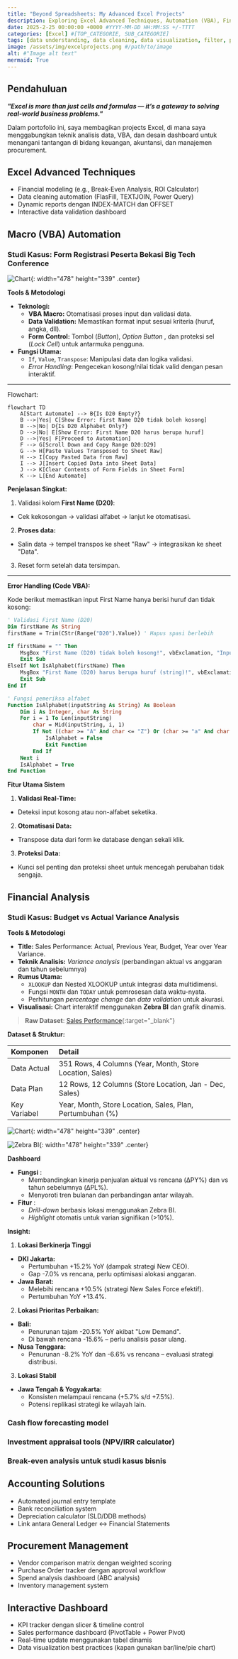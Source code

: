 ```yaml
---
title: "Beyond Spreadsheets: My Advanced Excel Projects"
description: Exploring Excel Advanced Techniques, Automation (VBA), Financial, Accounting, Procurement Management and Interactive Dashboard (Work In Progress).
date: 2025-2-25 00:00:00 +0000 #YYYY-MM-DD HH:MM:SS +/-TTTT
categories: [Excel] #[TOP_CATEGORIE, SUB_CATEGORIE]
tags: [data understanding, data cleaning, data visualization, filter, pivot, macro, vba, administrasi, finance, accounting, procurement, software] # TAG names should always be lowercase
image: /assets/img/excelprojects.png #/path/to/image
alt: #"Image alt text"
mermaid: True
---
```


## Pendahuluan
**_"Excel is more than just cells and formulas — it’s a gateway to solving real-world business problems."_**

Dalam portofolio ini, saya membagikan projects Excel, di mana saya menggabungkan teknik analisis data, VBA, dan desain dashboard untuk menangani tantangan di bidang keuangan, akuntansi, dan manajemen procurement. 

## Excel Advanced Techniques
- Financial modeling (e.g., Break-Even Analysis, ROI Calculator)
- Data cleaning automation (FlasFill, TEXTJOIN, Power Query)
- Dynamic reports dengan INDEX-MATCH dan OFFSET
- Interactive data validation dashboard

## Macro (VBA) Automation
### Studi Kasus: Form Registrasi Peserta Bekasi Big Tech Conference

![Chart](/assets/img/dataentry.png){: width="478" height="339" .center}

**Tools & Metodologi**
- **Teknologi:**
  - **VBA Macro:** Otomatisasi proses input dan validasi data.
  - **Data Validation:** Memastikan format input sesuai kriteria (huruf, angka, dll).
  - **Form Control:** Tombol (_Button_), _Option Button_ , dan proteksi sel (_Lock Cell_) untuk antarmuka pengguna.
- **Fungsi Utama:**
  - `If`, `Value`, `Transpose`: Manipulasi data dan logika validasi.
  - _Error Handling_: Pengecekan kosong/nilai tidak valid dengan pesan interaktif.

---
Flowchart:
```mermaid
flowchart TD
    A[Start Automate] --> B{Is D20 Empty?}
    B -->|Yes| C[Show Error: First Name D20 tidak boleh kosong]
    B -->|No| D{Is D20 Alphabet Only?}
    D -->|No| E[Show Error: First Name D20 harus berupa huruf]
    D -->|Yes| F[Proceed to Automation]
    F --> G[Scroll Down and Copy Range D20:D29]
    G --> H[Paste Values Transposed to Sheet Raw]
    H --> I[Copy Pasted Data from Raw]
    I --> J[Insert Copied Data into Sheet Data]
    J --> K[Clear Contents of Form Fields in Sheet Form]
    K --> L[End Automate]
```

**Penjelasan Singkat:**
1. Validasi kolom **First Name (D20)**:
  - Cek kekosongan → validasi alfabet → lanjut ke otomatisasi.
2. **Proses data:**
  - Salin data → tempel transpos ke sheet "Raw" → integrasikan ke sheet "Data".
3. Reset form setelah data tersimpan.

---

**Error Handling (Code VBA):**

Kode berikut memastikan input First Name hanya berisi huruf dan tidak kosong:

```vb
' Validasi First Name (D20)
Dim firstName As String
firstName = Trim(CStr(Range("D20").Value)) ' Hapus spasi berlebih

If firstName = "" Then
    MsgBox "First Name (D20) tidak boleh kosong!", vbExclamation, "Input Error"
    Exit Sub
ElseIf Not IsAlphabet(firstName) Then
    MsgBox "First Name (D20) harus berupa huruf (string)!", vbExclamation, "Input Error"
    Exit Sub
End If

' Fungsi pemeriksa alfabet
Function IsAlphabet(inputString As String) As Boolean
    Dim i As Integer, char As String
    For i = 1 To Len(inputString)
        char = Mid(inputString, i, 1)
        If Not ((char >= "A" And char <= "Z") Or (char >= "a" And char <= "z")) Then
            IsAlphabet = False
            Exit Function
        End If
    Next i
    IsAlphabet = True
End Function
```
**Fitur Utama Sistem**
1. **Validasi Real-Time:**
  - Deteksi input kosong atau non-alfabet seketika.
2. **Otomatisasi Data:**
  - Transpose data dari form ke database dengan sekali klik.
3. **Proteksi Data:**
  - Kunci sel penting dan proteksi sheet untuk mencegah perubahan tidak sengaja.

## Financial Analysis
### Studi Kasus: Budget vs Actual Variance Analysis

**Tools & Metodologi**
- **Title:** Sales Performance: Actual, Previous Year, Budget, Year over Year Variance.
- **Teknik Analisis:** _Variance analysis_ (perbandingan aktual vs anggaran dan tahun sebelumnya)
- **Rumus Utama:**
  - `XLOOKUP` dan Nested XLOOKUP untuk integrasi data multidimensi.
  - Fungsi `MONTH` dan `TODAY` untuk pemrosesan data waktu-nyata.
  - Perhitungan _percentage change_ dan _data validation_ untuk akurasi.
- **Visualisasi:** Chart interaktif menggunakan **Zebra BI** dan grafik dinamis.

> **Raw Dataset**: [Sales Performance](https://github.com/alamdz/projects-files/blob/5b47b0d83b08099acbe6950ef440ca361862cd20/excel/variance%20analysis.xlsx){:target="_blank"}

**Dataset & Struktur:**

| Komponen                     | Detail           |
| :--------------------------- | :--------------- |
| Data Actual                  | 351 Rows, 4 Columns (Year, Month, Store Location, Sales) |
| Data Plan                    | 12 Rows, 12 Columns (Store Location, Jan - Dec, Sales) |
| Key Variabel                 | Year, Month, Store Location, Sales, Plan, Pertumbuhan (%) |

![Chart](/assets/img/varianceanalysis.png){: width="478" height="339" .center}

![Zebra BI](/assets/img/varianceanalysis2.png){: width="478" height="339" .center}

**Dashboard**
- **Fungsi** :
  - Membandingkan kinerja penjualan aktual vs rencana (ΔPY%) dan vs tahun sebelumnya (ΔPL%).
  - Menyoroti tren bulanan dan perbandingan antar wilayah.
- **Fitur** :
  - _Drill-down_ berbasis lokasi menggunakan Zebra BI.
  - _Highlight_ otomatis untuk varian signifikan (>10%).

**Insight:**
  1. **Lokasi Berkinerja Tinggi**
  - **DKI Jakarta:**
    - Pertumbuhan +15.2% YoY (dampak strategi New CEO).
    - Gap -7.0% vs rencana, perlu optimisasi alokasi anggaran.
  - **Jawa Barat:**
    - Melebihi rencana +10.5% (strategi New Sales Force efektif).
    - Pertumbuhan YoY +13.4%.
  2. **Lokasi Prioritas Perbaikan:**
  - **Bali:** 
    - Penurunan tajam -20.5% YoY akibat "Low Demand".
    - Di bawah rencana -15.6% – perlu analisis pasar ulang.
  - **Nusa Tenggara:**
    - Penurunan -8.2% YoY dan -6.6% vs rencana – evaluasi strategi distribusi.
  3. **Lokasi Stabil**
  - **Jawa Tengah & Yogyakarta:**
    - Konsisten melampaui rencana (+5.7% s/d +7.5%).
    - Potensi replikasi strategi ke wilayah lain.

### Cash flow forecasting model
### Investment appraisal tools (NPV/IRR calculator)
### Break-even analysis untuk studi kasus bisnis
<!-- https://www.youtube.com/watch?v=lHk6MdGAfw8&t=907s -->
## Accounting Solutions
- Automated journal entry template
- Bank reconciliation system
- Depreciation calculator (SLD/DDB methods)
- Link antara General Ledger ↔ Financial Statements

## Procurement Management
- Vendor comparison matrix dengan weighted scoring
- Purchase Order tracker dengan approval workflow
- Spend analysis dashboard (ABC analysis)
- Inventory management system

## Interactive Dashboard
- KPI tracker dengan slicer & timeline control
- Sales performance dashboard (PivotTable + Power Pivot)
- Real-time update menggunakan tabel dinamis
- Data visualization best practices (kapan gunakan bar/line/pie chart)

<!-- https://www.youtube.com/watch?v=lHk6MdGAfw8 -->
<!-- https://www.youtube.com/watch?v=7gG0Evugubo -->
<!-- https://www.youtube.com/watch?v=Ko-rlDWPTNg -->